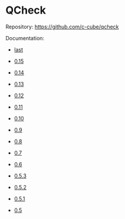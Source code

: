 # QCheck

Repository: <https://github.com/c-cube/qcheck>

Documentation:

- [last](0.15)

- [0.15](0.15)
- [0.14](0.14)
- [0.13](0.13)
- [0.12](0.12)
- [0.11](0.11)
- [0.10](0.10)
- [0.9](0.9)
- [0.8](0.8)
- [0.7](0.7)
- [0.6](0.6)
- [0.5.3](0.5.3)
- [0.5.2](0.5.2)
- [0.5.1](0.5.1)
- [0.5](0.5)
